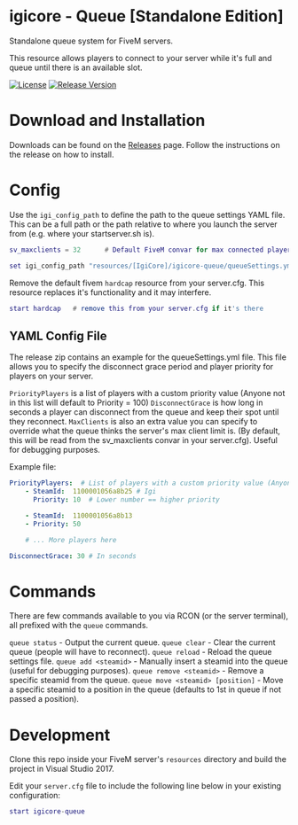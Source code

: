 # igicore - Queue [Standalone Edition]
Standalone queue system for FiveM servers.

This resource allows players to connect to your server while it's full and queue until there is an available slot.

[![License](https://img.shields.io/github/license/Igirisujin/igicore-queue-standalone.svg)](LICENSE)
[![Release Version](https://img.shields.io/github/release/Igirisujin/igicore-queue-standalone.svg)](https://github.com/Igirisujin/igicore-queue-standalone/releases)

# Download and Installation
Downloads can be found on the [Releases](https://github.com/Igirisujin/igicore-queue-standalone/releases/latest) page.
Follow the instructions on the release on how to install.

# Config
Use the `igi_config_path` to define the path to the queue settings YAML file. This can be a full path or the path relative to where you launch the server from (e.g. where your startserver.sh is).

```lua
sv_maxclients = 32      # Default FiveM convar for max connected players

set igi_config_path "resources/[IgiCore]/igicore-queue/queueSettings.yml"  # Path to the config file relative to where you launch the server
```

Remove the default fivem `hardcap` resource from your server.cfg. This resource replaces it's functionality and it may interfere.
```lua
start hardcap   # remove this from your server.cfg if it's there
```

## YAML Config File
The release zip contains an example for the queueSettings.yml file. This file allows you to specify the disconnect grace period and player priority for players on your server.

`PriorityPlayers` is a list of players with a custom priority value (Anyone not in this list will default to Priority = 100) 
`DisconnectGrace` is how long in seconds a player can disconnect from the queue and keep their spot until they reconnect.
`MaxClients` is also an extra value you can specify to override what the queue thinks the server's max client limit is. (By default, this will be read from the sv_maxclients convar in your server.cfg). Useful for debugging purposes.

Example file:
```yml
PriorityPlayers:  # List of players with a custom priority value (Anyone not in this list will default to Priority = 100)
    - SteamId:  1100001056a8b25 # Igi
      Priority: 10  # Lower number == higher priority

    - SteamId:  1100001056a8b13
    - Priority: 50

    # ... More players here

DisconnectGrace: 30 # In seconds
```

# Commands
There are few commands available to you via RCON (or the server terminal), all prefixed with the `queue` commands.

`queue status` - Output the current queue.
`queue clear` - Clear the current queue (people will have to reconnect).
`queue reload` - Reload the queue settings file.
`queue add <steamid>` - Manually insert a steamid into the queue (useful for debugging purposes).
`queue remove <steamid>` - Remove a specific steamid from the queue.
`queue move <steamid> [position]` - Move a specific steamid to a position in the queue (defaults to 1st in queue if not passed a position).


# Development
Clone this repo inside your FiveM server's ``resources`` directory and build the project in Visual Studio 2017.

Edit your ``server.cfg`` file to include the following line below in your existing configuration:

```lua
start igicore-queue
```

